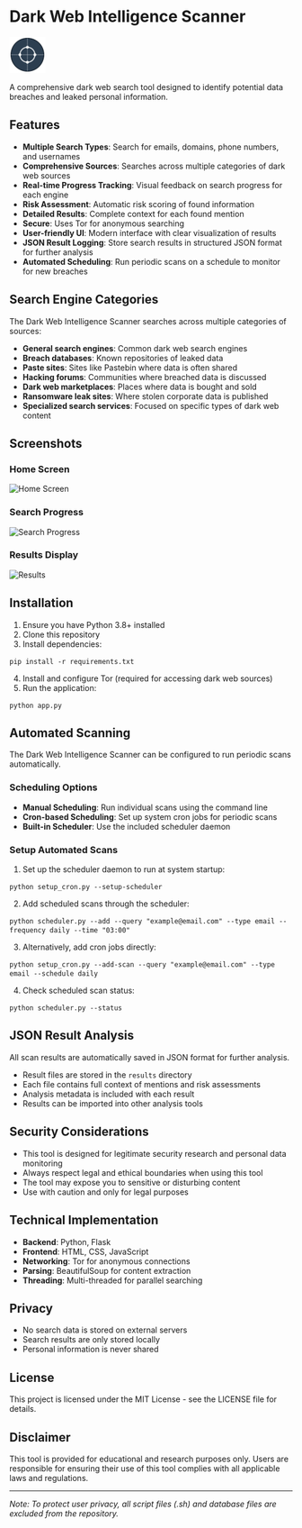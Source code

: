 # Dark Web Intelligence Scanner

![Dark Web Scanner](static/images/dark-web-icon.svg)

A comprehensive dark web search tool designed to identify potential data breaches and leaked personal information.

## Features

- **Multiple Search Types**: Search for emails, domains, phone numbers, and usernames
- **Comprehensive Sources**: Searches across multiple categories of dark web sources
- **Real-time Progress Tracking**: Visual feedback on search progress for each engine
- **Risk Assessment**: Automatic risk scoring of found information
- **Detailed Results**: Complete context for each found mention
- **Secure**: Uses Tor for anonymous searching
- **User-friendly UI**: Modern interface with clear visualization of results
- **JSON Result Logging**: Store search results in structured JSON format for further analysis
- **Automated Scheduling**: Run periodic scans on a schedule to monitor for new breaches

## Search Engine Categories

The Dark Web Intelligence Scanner searches across multiple categories of sources:

- **General search engines**: Common dark web search engines
- **Breach databases**: Known repositories of leaked data
- **Paste sites**: Sites like Pastebin where data is often shared
- **Hacking forums**: Communities where breached data is discussed
- **Dark web marketplaces**: Places where data is bought and sold
- **Ransomware leak sites**: Where stolen corporate data is published
- **Specialized search services**: Focused on specific types of dark web content

## Screenshots

### Home Screen
![Home Screen](static/images/screenshot-home.png)

### Search Progress
![Search Progress](static/images/screenshot-progress.png)

### Results Display
![Results](static/images/screenshot-results.png)

## Installation

1. Ensure you have Python 3.8+ installed
2. Clone this repository
3. Install dependencies:
```
pip install -r requirements.txt
```
4. Install and configure Tor (required for accessing dark web sources)
5. Run the application:
```
python app.py
```

## Automated Scanning

The Dark Web Intelligence Scanner can be configured to run periodic scans automatically.

### Scheduling Options

- **Manual Scheduling**: Run individual scans using the command line
- **Cron-based Scheduling**: Set up system cron jobs for periodic scans
- **Built-in Scheduler**: Use the included scheduler daemon

### Setup Automated Scans

1. Set up the scheduler daemon to run at system startup:
```
python setup_cron.py --setup-scheduler
```

2. Add scheduled scans through the scheduler:
```
python scheduler.py --add --query "example@email.com" --type email --frequency daily --time "03:00"
```

3. Alternatively, add cron jobs directly:
```
python setup_cron.py --add-scan --query "example@email.com" --type email --schedule daily
```

4. Check scheduled scan status:
```
python scheduler.py --status
```

## JSON Result Analysis

All scan results are automatically saved in JSON format for further analysis.

- Result files are stored in the `results` directory
- Each file contains full context of mentions and risk assessments
- Analysis metadata is included with each result
- Results can be imported into other analysis tools

## Security Considerations

- This tool is designed for legitimate security research and personal data monitoring
- Always respect legal and ethical boundaries when using this tool
- The tool may expose you to sensitive or disturbing content
- Use with caution and only for legal purposes

## Technical Implementation

- **Backend**: Python, Flask
- **Frontend**: HTML, CSS, JavaScript
- **Networking**: Tor for anonymous connections
- **Parsing**: BeautifulSoup for content extraction
- **Threading**: Multi-threaded for parallel searching

## Privacy

- No search data is stored on external servers
- Search results are only stored locally
- Personal information is never shared

## License

This project is licensed under the MIT License - see the LICENSE file for details.

## Disclaimer

This tool is provided for educational and research purposes only. Users are responsible for ensuring their use of this tool complies with all applicable laws and regulations.

---

*Note: To protect user privacy, all script files (.sh) and database files are excluded from the repository.*
